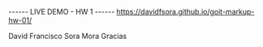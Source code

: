 ------ LIVE DEMO - HW 1 ------ https://davidfsora.github.io/goit-markup-hw-01/

David Francisco Sora Mora Gracias
